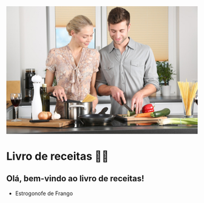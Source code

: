 <img src="./fotos/kitchen.jpg">

# Livro de receitas :cook:

## Olá, bem-vindo ao livro de receitas!

 - Estrogonofe de Frango

